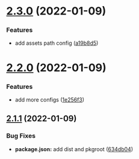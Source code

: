 # [2.3.0](https://github.com/omarVodiaK/java-automated-release/compare/v2.2.0...v2.3.0) (2022-01-09)


### Features

* add assets path config ([a19b8d5](https://github.com/omarVodiaK/java-automated-release/commit/a19b8d5bca176c566889564f56a0862fb556bbde))

# [2.2.0](https://github.com/omarVodiaK/java-automated-release/compare/v2.1.1...v2.2.0) (2022-01-09)


### Features

* add more configs ([1e256f3](https://github.com/omarVodiaK/java-automated-release/commit/1e256f3883d896233e5aeee62015945ef7d2ff2d))

## [2.1.1](https://github.com/omarVodiaK/java-automated-release/compare/v2.1.0...v2.1.1) (2022-01-09)


### Bug Fixes

* **package.json:** add dist and pkgroot ([634db04](https://github.com/omarVodiaK/java-automated-release/commit/634db04fb6f7befbf1e653679ba5d63652d883b5))
